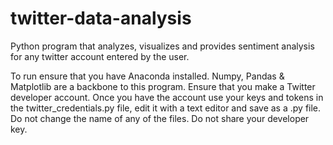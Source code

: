 # twitter-data-analysis
Python program that analyzes, visualizes and provides sentiment analysis for any twitter account entered by the user.

To run ensure that you have Anaconda installed.
Numpy, Pandas & Matplotlib are a backbone to this program. 
Ensure that you make a Twitter developer account.
Once you have the account use your keys and tokens in the twitter_credentials.py file, edit it with a text editor and save as a .py file. Do not change the name of any of the files.
Do not share your developer key.
